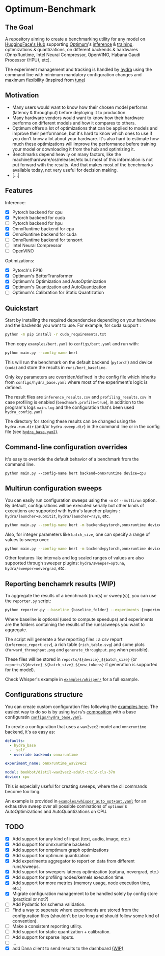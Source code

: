 # Optimum-Benchmark

## The Goal

A repository aiming to create a benchmarking utility for any model on [HuggingFace's Hub](https://huggingface.co/models) supporting [Optimum](https://github.com/huggingface/optimum)'s [inference](https://github.com/huggingface/optimum#accelerated-inference) & [training](https://github.com/huggingface/optimum#accelerated-training), optimizations & quantizations, on different backends & hardwares (OnnxRuntime, Intel Neural Compressor, OpenVINO, Habana Gaudi Processor (HPU), etc).

The experiment management and tracking is handled by [hydra](https://hydra.cc/) using the command line with minimum mandatory configuration changes and maximum flexibility (inspired from [tune](https://github.com/huggingface/tune))

## Motivation

- Many users would want to know how their chosen model performs (latency & throughput) before deploying it to production.
- Many hardware vendors would want to know how their hardware performs on different models and how it compares to others.
- Optimum offers a lot of optimizations that can be applied to models and improve their performance, but it's hard to know which ones to use if you don't know a lot about your hardware. It's also hard to estimate how much these optimizations will improve the performance before training your model or downloading it from the hub and optimizing it.
- Benchmarks depend heavily on many factors, like the machine/hardware/os/releases/etc but most of this information is not put forward with the results. And that makes most of the benchmarks available today, not very useful for decision making.
- [...]

## Features

Inference:

- [x] Pytorch backend for cpu
- [x] Pytorch backend for cuda
- [ ] Pytorch backend for hpu
- [x] OnnxRuntime backend for cpu
- [x] OnnxRuntime backend for cuda
- [ ] OnnxRuntime backend for tensorrt
- [ ] Intel Neural Compressor
- [ ] OpenVINO

Optimizations:

- [x] Pytorch's FP16
- [x] Optimum's BetterTransformer
- [x] Optimum's Optimization and AutoOptimization
- [x] Optimum's Quantization and AutoQuantization
- [ ] Optimum's Calibration for Static Quantization

## Quickstart

Start by installing the required dependencies depending on your hardware and the backends you want to use. For example, for cuda support :

```bash
python -m pip install -r cuda_requirements.txt
```

Then copy `examples/bert.yaml` to `configs/bert.yaml` and run with:

```bash
python main.py --config-name bert
```

This will run the benchmark on the default backend (`pytorch`) and device (`cuda`) and store the results in `runs/bert_baseline`.

Only key parameters are overriden/defined in the config file which inherits from `configs/hydra_base.yaml` where most of the experiment's logic is defined.

The result files are `inference_results.csv` and `profiling_results.csv` in case profiling is enabled (`benchmark.profile=true`), in addition to the program's logs `main.log` and the configuration that's been used `hydra_config.yaml`

The directory for storing these results can be changed using the `hydra.run.dir` (and/or `hydra.sweep.dir`) in the command line or in the config file (see [`hydra_base.yaml`](configs/hydra_base.yaml)).

## Command-line configuration overrides

It's easy to override the default behavior of a benchmark from the command line.

```
python main.py --config-name bert backend=onnxruntime device=cpu
```

## Multirun configuration sweeps

You can easily run configuration sweeps using the `-m` or `--multirun` option. By default, configurations will be executed serially but other kinds of executions are supported with hydra's launcher plugins : `hydra/launcher=submitit`, `hydra/launcher=rays`, etc.

```bash
python main.py --config-name bert -m backend=pytorch,onnxruntime device=cpu,cuda
```

Also, for integer parameters like `batch_size`, one can specify a range of values to sweep over:

```bash
python main.py --config-name bert -m backend=pytorch,onnxruntime device=cpu,cuda benchmark.batch_size='range(1,10,step=2)'
```

Other features like intervals and log scaled ranges of values are also supported through sweeper plugins: `hydra/sweeper=optuna`, `hydra/sweeper=nevergrad`, etc.

## Reporting benchamrk results (WIP)

To aggregate the results of a benchmark (run(s) or sweep(s)), you can use the `reporter.py` script:

```bash
python reporter.py --baseline {baseline_folder} --experiments {experiments_folder_1} {experiments_folder_2} ...
```

Where baseline is optional (used to compute speedups) and experiments are the folders containing the results of the runs/sweeps you want to aggregate.

The script will generate a few reporting files : a csv report (`inference_report.csv`), a rich table (`rich_table.svg`) and some plots (`forward_throughput.png` and `generate_throughput.png` when possible).

These files will be stored in `reports/${device}_${batch_size}` (or `reports/${device}_${batch_size}_${new_tokens}` if generation is supported for the model).

Check Whisper's example in [`examples/whisper/`](examples/whisper/) for a full example.

## Configurations structure

You can create custom configuration files following the [examples here](examples).
The easiest way to do so is by using `hydra`'s [composition](https://hydra.cc/docs/0.11/tutorial/composition/) with a base configuratin [`configs/hydra_base.yaml`](configs/hydra_base.yaml).

To create a configuration that uses a `wav2vec2` model and `onnxruntime` backend, it's as easy as:

```yaml
defaults:
  - hydra_base
  - _self_
  - override backend: onnxruntime

experiment_name: onnxruntime_wav2vec2

model: bookbot/distil-wav2vec2-adult-child-cls-37m
device: cpu
```

This is especially useful for creating sweeps, where the cli commands become too long.

An example is provided in [`examples/whisper_auto_opt+qnt.yaml`](examples/whisper_auto_opt+qnt.yaml) for an exhaustive sweep over all possible cominations of `optimum`'s AutoOptimizations and AutoQuantizations on CPU.

## TODO

- [x] Add support for any kind of input (text, audio, image, etc.)
- [x] Add support for onnxruntime backend
- [x] Add support for omptimum graph optimizations
- [x] Add support for optimum quantization
- [x] Add experiments aggregator to report on data from different runs/sweeps.
- [x] Add support for sweepers latency optimization (optuna, nevergrad, etc.)
- [x] Add support for profiling nodes/kernels execution time.
- [x] Add support for more metrics (memory usage, node execution time, etc.)
- [x] Migrate configuration management to be handled solely by config store (practical or not?)
- [ ] Add Pydantic for schema validation.
- [ ] Find a way to seperate where experiments are stored from the configuration files (shouldn't be too long and should follow some kind of convention).
- [ ] Make a consistent reporting utility.
- [ ] Add support for static quantization + calibration.
- [ ] Add support for sparse inputs.
- [ ] ...
- [x] add Dana client to send results to the dashboard [(WIP)](https://github.com/IlyasMoutawwakil/optimum-dana)
